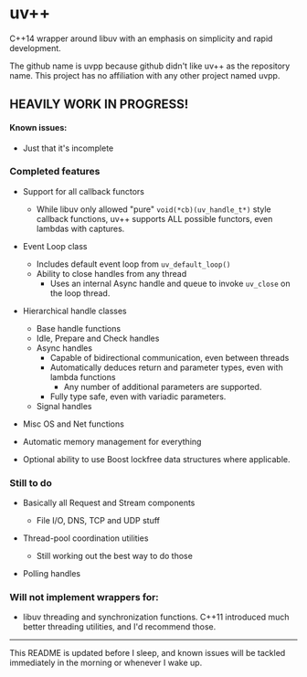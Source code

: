 uv++
====

C++14 wrapper around libuv with an emphasis on simplicity and rapid development.

The github name is uvpp because github didn't like uv++ as the repository name. This project has no affiliation with any other project named uvpp.

## HEAVILY WORK IN PROGRESS!

#### Known issues:

* Just that it's incomplete

### Completed features

* Support for all callback functors
    - While libuv only allowed "pure" `void(*cb)(uv_handle_t*)` style callback functions, uv++ supports ALL possible functors, even lambdas with captures.

* Event Loop class
    - Includes default event loop from `uv_default_loop()`
    - Ability to close handles from any thread
        - Uses an internal Async handle and queue to invoke `uv_close` on the loop thread.
    
* Hierarchical handle classes
    - Base handle functions
    - Idle, Prepare and Check handles
    - Async handles
        - Capable of bidirectional communication, even between threads
        - Automatically deduces return and parameter types, even with lambda functions
            - Any number of additional parameters are supported.
        - Fully type safe, even with variadic parameters.
    - Signal handles
    
* Misc OS and Net functions

* Automatic memory management for everything

* Optional ability to use Boost lockfree data structures where applicable.

### Still to do

* Basically all Request and Stream components
    - File I/O, DNS, TCP and UDP stuff

* Thread-pool coordination utilities
    - Still working out the best way to do those
    
* Polling handles
    
### Will not implement wrappers for:

* libuv threading and synchronization functions. C++11 introduced much better threading utilities, and I'd recommend those.

------

This README is updated before I sleep, and known issues will be tackled immediately in the morning or whenever I wake up.
